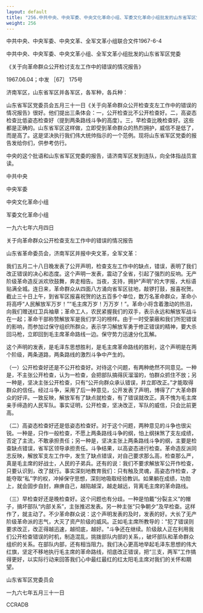```yaml
---
layout: default
title: "256.中共中央、中央军委、中央文化革命小组、军委文化革命小组批发的山东省军区党委《关于向革命群众公开检讨支左工作中的错误的情况报告》"
weight: 256
---
```


中共中央、中央军委、中央文革、全军文革小组联合文件1967-6-4

中共中央、中央军委、中央文革小组、全军文革小组批发的山东省军区党委

《关于向革命群众公开检讨支左工作中的错误的情况报告》

1967.06.04；中发 ［67］ 175号

济南军区，山东省军区并各军区，各军种，各兵种：

山东省军区党委员会五月三十一日《关于向革命群众公开检查支左工作中的错误的情况报告》很好。他们提出三条体会：一，公开检查比不公开检查好。二，高姿态检查比低姿态检查好（提到两条路线斗争的高度）。三，早检查比晚检查好。这些都是正确的。山东省军区这样做，立即受到革命群众的热烈拥护，威信不是低了，而是高了。这是坚决执行我们伟大统帅指示的一个范例。现将山东省军区党委的报告发给你们，供参考仿行。

中央的这个批语和山东省军区党委的报告，请济南军区发到连队，向全体指战员宣读。

中共中央

中央军委

中央文化革命小组

军委文化革命小组

一九六七年六月四日

关于向革命群众公开检查支左工作中的错误的情况报告

山东省革命委员会，济南军区并报中央文革，全军文革：

我们五月二十八日晚发表了公开声明，检查支左工作中的缺点，错误，表明了我们改正错误的决心和态度。这个声明一发表，震动了全省，引起了强烈的反响。无产阶级革命造反派欢欣鼓舞，奔走相告。当夜，支持，拥护"声明"的大字报，大标语贴满全城。连日来，革命群众从四面八方涌向省军区驻地，敲锣打鼓，报喜祝贺。截止三十日上午，到省军区报喜祝贺的达五百多个单位，数万名革命群众，革命小将高呼“人民解放军万岁！”“毛主席万岁！万万岁！”。革命小将含着激动的热泪，向我们赠送红卫兵袖章；革命工人，农民紧握我们的双手，表示永远和解放军战斗在一起；革命干部称赞解放军是我们学习的榜样。由于一时受蒙蔽和我们所犯错误的影响，而参加过保守组织所群众，表示学习解放军勇于修正错误的精神，要大杀回马枪，立即回到毛主席革命路线一边。保守势力迅速分化瓦解。

这个声明的发表，是毛泽东思想胜利，是毛主席革命路线的胜利，这个声明是在两个阶级，两条道路，两条路线的激烈斗争中产生的。

（一）公开检查好还是不公开检查好。对待这个问题，有两种绝然不同意见。一种是，不主张公开检查，认为一检查，会把部队搞得灰溜溜的，怕群众抓住不放；另一种是，坚决主张公开检查，只有“公开向群众承认错误，并立即改正。”才能取得群众的信任。经过斗争，采用了后一种意见，公开发表了声明，博得了广大革命群众的好评。一致反映，解放军有了缺点就检查，有了错误就改正。真不愧为毛主席亲手缔造的人民军队。事实证明，公开检查，坚决改正，军队的威信，只会比前更高。

（二）高姿态检查好还是低姿态检查好。对于这个问题，两种意见的斗争也很尖锐。一种是，只作一般检查，不愿上两条路线斗争的纲，怕上纲抹煞了支左成绩，否定了主流，不敢承担责任；另一种是，坚决主张上两条路线斗争的纲，主要是检查缺点错误，省军区领导承担责任。斗争结果，以高姿态进行检查。革命造反派同志反映，解放军支左工作中，发生了缺点错误，对自己要求那么高，检查那么严，真是毛主席的好战士，人民的子弟兵。还有的说：我们不要求解放军公开作检查，只要认识到，改了就行。事实深刻地教育我们：只有触及灵魂，高姿态作检查，才能夺取“私”字的权，冲掉保守思想，深刻地吸取经验教训。如果躺在成绩，功勋上，就会固步自封，麻痹自己，越陷越深，越走越远，背离毛主席的革命路线。

（三）早检查好还是晚检查好。这个问题也有分歧。一种是怕戴“分裂主义”的帽子，搞坏部队“内部关系”，主张推迟发表。另一种主张“只争朝夕”及早检查。这样作了，就主动了。不少革命群众说：这个声明发表的及时，发表的好。大长了无产阶级革命派的志气，大灭了资产阶级的威风。正如毛主席所教导的："犯了错误则要求改正，改正得越迅速，越彻底，越好。"斗争还在继续。阶级敌人正在利用我们公开检查错误的时机，制造混乱，挑拨部队内部的关系，，破坏部队和革命群众组织的关系。在部队内部，还有相当阻力。我们决心更高地举起毛泽东思想的伟大红旗，坚定不移地执行毛主席的革命路线，彻底改正错误，把“三支，两军”工作搞得更好，以实际行动来回答我们心中最红最红的红太阳毛主席对我们的关怀和期望。

山东省军区党委员会

一九六七年五月三十一日

CCRADB

